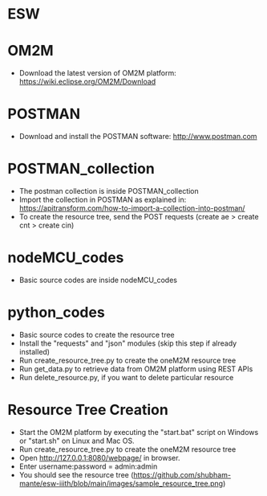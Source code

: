 # ESW

# OM2M
* Download the latest version of OM2M platform: https://wiki.eclipse.org/OM2M/Download

# POSTMAN
* Download and install the POSTMAN software: http://www.postman.com

# POSTMAN_collection 
* The postman collection is inside POSTMAN_collection
* Import the collection in POSTMAN as explained in: https://apitransform.com/how-to-import-a-collection-into-postman/
* To create the resource tree, send the POST requests (create ae > create cnt > create cin)

# nodeMCU_codes
* Basic source codes are inside nodeMCU_codes

# python_codes
* Basic source codes to create the resource tree
* Install the "requests" and "json" modules (skip this step if already installed)
* Run create_resource_tree.py to create the oneM2M resource tree
* Run get_data.py to retrieve data from OM2M platform using REST APIs
* Run delete_resource.py, if you want to delete particular resource 

# Resource Tree Creation
* Start the OM2M platform by executing the "start.bat" script on Windows or "start.sh" on Linux and Mac OS.
* Run create_resource_tree.py to create the oneM2M resource tree 
* Open http://127.0.0.1:8080/webpage/ in browser.
* Enter username:password = admin:admin
* You should see the resource tree (https://github.com/shubham-mante/esw-iiith/blob/main/images/sample_resource_tree.png)

